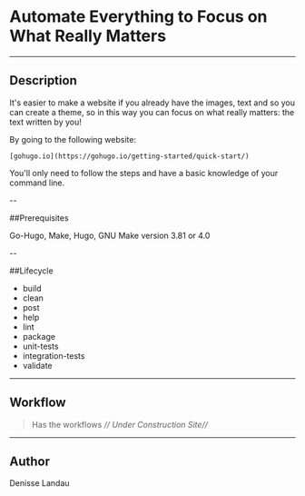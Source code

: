 # Automate Everything to Focus on What Really Matters

---

## Description

It's easier to make a website if you already have the images, text and so you can create a theme, so in this way you can focus on what really matters: the text written by you!

By going to the following website:

    [gohugo.io](https://gohugo.io/getting-started/quick-start/)

You'll only need to follow the steps and have a basic knowledge of your command line.

--

##Prerequisites

Go-Hugo, Make, Hugo, GNU Make version 3.81 or 4.0

--

##Lifecycle

* build
* clean
* post
* help
* lint
* package
* unit-tests
* integration-tests
* validate

---

## Workflow

> Has the workflows *// Under Construction Site//*

---

## Author

Denisse Landau [](https://www.linkedin.com/in/denisselandau/)
